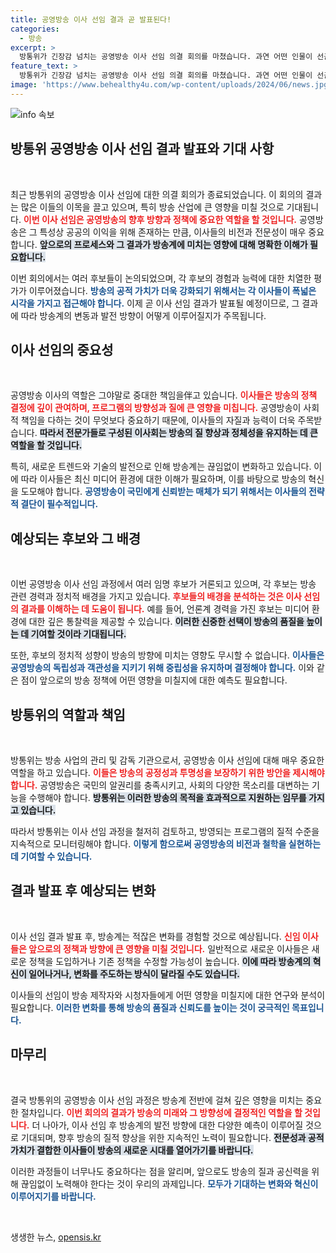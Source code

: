 ```yaml
---
title: 공영방송 이사 선임 결과 곧 발표된다!
categories:
  - 방송
excerpt: >
  방통위가 긴장감 넘치는 공영방송 이사 선임 의결 회의를 마쳤습니다. 과연 어떤 인물이 선출될지, 방송계의 미래는 어떻게 변할지 결과 발표에 귀추가 주목됩니다!
feature_text: >
  방통위가 긴장감 넘치는 공영방송 이사 선임 의결 회의를 마쳤습니다. 과연 어떤 인물이 선출될지, 방송계의 미래는 어떻게 변할지 결과 발표에 귀추가 주목됩니다!
image: 'https://www.behealthy4u.com/wp-content/uploads/2024/06/news.jpg'
---
```


<p><img src="https://www.behealthy4u.com/wp-content/uploads/2024/06/news.jpg" alt="info 속보" /></p>

<h2 data-ke-size="size26">방통위 공영방송 이사 선임 결과 발표와 기대 사항</h2>

<p data-ke-size="size16">&nbsp;</p>

<p>최근 방통위의 공영방송 이사 선임에 대한 의결 회의가 종료되었습니다. 이 회의의 결과는 많은 이들의 이목을 끌고 있으며, 특히 방송 산업에 큰 영향을 미칠 것으로 기대됩니다. <b><span style="color: #ee2323;">이번 이사 선임은 공영방송의 향후 방향과 정책에 중요한 역할을 할 것입니다.</span></b> 공영방송은 그 특성상 공공의 이익을 위해 존재하는 만큼, 이사들의 비전과 전문성이 매우 중요합니다. <b><span style="background-color: #21538527;">앞으로의 프로세스와 그 결과가 방송계에 미치는 영향에 대해 명확한 이해가 필요합니다.</span></b> </p>

<p>이번 회의에서는 여러 후보들이 논의되었으며, 각 후보의 경험과 능력에 대한 치열한 평가가 이루어졌습니다. <b><span style="color: #1a5490;">방송의 공적 가치가 더욱 강화되기 위해서는 각 이사들이 폭넓은 시각을 가지고 접근해야 합니다.</span></b> 이제 곧 이사 선임 결과가 발표될 예정이므로, 그 결과에 따라 방송계의 변동과 발전 방향이 어떻게 이루어질지가 주목됩니다.</p>

<h2 data-ke-size="size26">이사 선임의 중요성</h2>

<p data-ke-size="size16">&nbsp;</p>

<p>공영방송 이사의 역할은 그야말로 중대한 책임을伴고 있습니다. <b><span style="color: #ee2323;">이사들은 방송의 정책 결정에 깊이 관여하며, 프로그램의 방향성과 질에 큰 영향을 미칩니다.</span></b> 공영방송이 사회적 책임을 다하는 것이 무엇보다 중요하기 때문에, 이사들의 자질과 능력이 더욱 주목받습니다. <b><span style="background-color: #21538527;">따라서 전문가들로 구성된 이사회는 방송의 질 향상과 정체성을 유지하는 데 큰 역할을 할 것입니다.</span></b></p>

<p>특히, 새로운 트렌드와 기술의 발전으로 인해 방송계는 끊임없이 변화하고 있습니다. 이에 따라 이사들은 최신 미디어 환경에 대한 이해가 필요하며, 이를 바탕으로 방송의 혁신을 도모해야 합니다. <b><span style="color: #1a5490;">공영방송이 국민에게 신뢰받는 매체가 되기 위해서는 이사들의 전략적 결단이 필수적입니다.</span></b></p>

<h2 data-ke-size="size26">예상되는 후보와 그 배경</h2>

<p data-ke-size="size16">&nbsp;</p>

<p>이번 공영방송 이사 선임 과정에서 여러 임명 후보가 거론되고 있으며, 각 후보는 방송 관련 경력과 정치적 배경을 가지고 있습니다. <b><span style="color: #ee2323;">후보들의 배경을 분석하는 것은 이사 선임의 결과를 이해하는 데 도움이 됩니다.</span></b> 예를 들어, 언론계 경력을 가진 후보는 미디어 환경에 대한 깊은 통찰력을 제공할 수 있습니다. <b><span style="background-color: #21538527;">이러한 신중한 선택이 방송의 품질을 높이는 데 기여할 것이라 기대됩니다.</span></b> </p>

<p>또한, 후보의 정치적 성향이 방송의 방향에 미치는 영향도 무시할 수 없습니다. <b><span style="color: #1a5490;">이사들은 공영방송의 독립성과 객관성을 지키기 위해 중립성을 유지하며 결정해야 합니다.</span></b> 이와 같은 점이 앞으로의 방송 정책에 어떤 영향을 미칠지에 대한 예측도 필요합니다.</p>

<h2 data-ke-size="size26">방통위의 역할과 책임</h2>

<p data-ke-size="size16">&nbsp;</p>

<p>방통위는 방송 사업의 관리 및 감독 기관으로서, 공영방송 이사 선임에 대해 매우 중요한 역할을 하고 있습니다. <b><span style="color: #ee2323;">이들은 방송의 공정성과 투명성을 보장하기 위한 방안을 제시해야 합니다.</span></b> 공영방송은 국민의 알권리를 충족시키고, 사회의 다양한 목소리를 대변하는 기능을 수행해야 합니다. <b><span style="background-color: #21538527;">방통위는 이러한 방송의 목적을 효과적으로 지원하는 임무를 가지고 있습니다.</span></b> </p>

<p>따라서 방통위는 이사 선임 과정을 철저히 검토하고, 방영되는 프로그램의 질적 수준을 지속적으로 모니터링해야 합니다. <b><span style="color: #1a5490;">이렇게 함으로써 공영방송의 비전과 철학을 실현하는 데 기여할 수 있습니다.</span></b> </p>

<h2 data-ke-size="size26">결과 발표 후 예상되는 변화</h2>

<p data-ke-size="size16">&nbsp;</p>

<p>이사 선임 결과 발표 후, 방송계는 적잖은 변화를 경험할 것으로 예상됩니다. <b><span style="color: #ee2323;">신임 이사들은 앞으로의 정책과 방향에 큰 영향을 미칠 것입니다.</span></b> 일반적으로 새로운 이사들은 새로운 정책을 도입하거나 기존 정책을 수정할 가능성이 높습니다. <b><span style="background-color: #21538527;">이에 따라 방송계의 혁신이 일어나거나, 변화를 주도하는 방식이 달라질 수도 있습니다.</span></b> </p>

<p>이사들의 선임이 방송 제작자와 시청자들에게 어떤 영향을 미칠지에 대한 연구와 분석이 필요합니다. <b><span style="color: #1a5490;">이러한 변화를 통해 방송의 품질과 신뢰도를 높이는 것이 궁극적인 목표입니다.</span></b> </p>

<h2 data-ke-size="size26">마무리</h2>

<p data-ke-size="size16">&nbsp;</p>

<p>결국 방통위의 공영방송 이사 선임 과정은 방송계 전반에 걸쳐 깊은 영향을 미치는 중요한 절차입니다. <b><span style="color: #ee2323;">이번 회의의 결과가 방송의 미래와 그 방향성에 결정적인 역할을 할 것입니다.</span></b> 더 나아가, 이사 선임 후 방송계의 발전 방향에 대한 다양한 예측이 이루어질 것으로 기대되며, 향후 방송의 질적 향상을 위한 지속적인 노력이 필요합니다. <b><span style="background-color: #21538527;">전문성과 공적 가치가 결합한 이사들이 방송의 새로운 시대를 열어가기를 바랍니다.</span></b> </p>

<p>이러한 과정들이 너무나도 중요하다는 점을 알리며, 앞으로도 방송의 질과 공신력을 위해 끊임없이 노력해야 한다는 것이 우리의 과제입니다. <b><span style="color: #1a5490;">모두가 기대하는 변화와 혁신이 이루어지기를 바랍니다.</span></b> </p>

<p data-ke-size="size16">&nbsp;</p>
생생한 뉴스, <a href="https://opensis.kr" rel="dofollow">opensis.kr</a>


